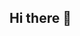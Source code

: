 ## Hi there 👋

<!--
**Wjyuy/Wjyuy** is a ✨ _special_ ✨ repository because its `README.md` (this file) appears on your GitHub profile.

Here are some ideas to get you started:

- 🔭 I’m currently working on ...
- 🌱 I’m currently learning ...
- 👯 I’m looking to collaborate on ...
- 🤔 I’m looking for help with ...
- 💬 Ask me about ...
- 📫 How to reach me: ...
- 😄 Pronouns: ...
- ⚡ Fun // 배지 코드
<img src="https://img.shields.io/badge/공식_명칭-공식_색상_코드?style=flat-square&logo=공식_명칭&logoColor=white"/>

// 파이썬 배지 코드 예시
<img src="https://img.shields.io/badge/Python-3776AB?style=flat-square&logo=Python&logoColor=white"/>

// 자바스크립트 배지 코드 예시
<img src="https://img.shields.io/badge/JavaScript-F7DF1E?style=flat-square&logo=JavaScript&logoColor=white"/>

// Mysql 배지 코드 예시
<img src="https://img.shields.io/badge/MySQL-4479A1?style=flat-square&logo=MySQL&logoColor=white"/>


